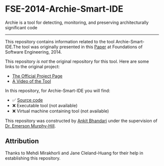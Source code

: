 # FSE-2014-Archie-Smart-IDE
Archie is a tool for detecting, monitoring, and preserving architecturally significant code

***

This repository contains information related to the tool Archie-Smart-IDE.The tool was originally presented in this [Paper](http://dl.acm.org/citation.cfm?id=2661671) at Foundations of Software Engineering, 2014.

This repository *is not* the original repository for this tool. Here are some links to the original project:

+ [The Official Project Page](https://github.com/ArchieProject/Archie-Smart-IDE)
+ [A Video of the Tool](http://re.cs.depaul.edu/mehdi/Archie.mp4) 

In this repository, for Archie-Smart-IDE you will find:
+ :white_check_mark: [Source code](.)
+ :x: Executable tool (not available)
+ :x: Virtual machine containing tool (not available)

This repository was constructed by [Ankit Bhandari](https://github.com/Ankit491) under the supervision of [Dr. Emerson Murphy-Hill](https://github.com/CaptainEmerson). 

## Attribution

Thanks to Mehdi Mirakhorli and 	Jane Cleland-Huang for their help in establishing this repository.
